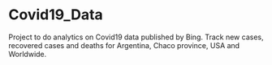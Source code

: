 # Covid19_Data
Project to do analytics on Covid19 data published by Bing.
Track new cases, recovered cases and deaths for Argentina, Chaco province, USA and Worldwide.
